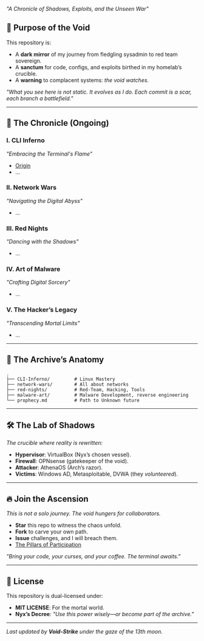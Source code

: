 *"A Chronicle of Shadows, Exploits, and the Unseen War"*  

## 🎯 **Purpose of the Void**  
This repository is:  
- A **dark mirror** of my journey from fledgling sysadmin to red team sovereign.  
- A **sanctum** for code, configs, and exploits birthed in my homelab’s crucible.  
- A **warning** to complacent systems: *the void watches*.  

*"What you see here is not static. It evolves as I do. Each commit is a scar, each branch a battlefield."*  

---

## 📖 **The Chronicle (Ongoing)** 
### I. CLI Inferno 
*"Embracing the Terminal's Flame"*
- [Origin](The%20Spark%20of%20a%20Cyber%20Odyssey.md)
- ...
### II. Network Wars  
*"Navigating the Digital Abyss"*  
- ...  

### III. Red Nights  
*"Dancing with the Shadows"*  
- ...  

### IV. Art of Malware  
*"Crafting Digital Sorcery"*  
- ...  

### V. The Hacker’s Legacy   
*"Transcending Mortal Limits"*  
- ...

---  

## 🌌 **The Archive’s Anatomy**  
```plaintext  
.  
├── CLI-Inferno/         # Linux Mastery
├── network-wars/        # All about networks  
├── red-nights/          # Red-Team, Hacking, Tools 
├── malware-art/         # Malware Development, reverse engineering  
└── prophecy.md          # Path to Unknown future  
``` 

---  

## 🛠️ **The Lab of Shadows**  
*The crucible where reality is rewritten:*  
- **Hypervisor**: VirtualBox (Nyx’s chosen vessel).  
- **Firewall**: OPNsense (gatekeeper of the void).  
- **Attacker**: AthenaOS (Arch’s razor).  
- **Victims**: Windows AD, Metasploitable, DVWA (they *volunteered*).  

---  

## 🔥 **Join the Ascension**  
*This is not a solo journey. The void hungers for collaborators.*  
- **Star** this repo to witness the chaos unfold.  
- **Fork** to carve your own path. 
- **Issue** challenges, and I will breach them.  
- [The Pillars of Participation](The%20Pillars%20of%20Participation.md)

*"Bring your code, your curses, and your coffee. The terminal awaits."*  

---

## 📜 **License**  
This repository is dual-licensed under:  
- **MIT LICENSE**: For the mortal world.  
- **Nyx’s Decree**: *"Use this power wisely—or become part of the archive."*  

---

*Last updated by **Void-Strike** under the gaze of the 13th moon.*
